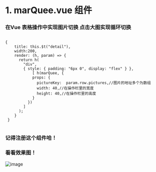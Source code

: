 # 1. marQuee.vue 组件  

### 在Vue 表格操作中实现图片切换 点击大图实现循环切换

```  

{
 	title: this.$t("detail"),
  	width:200,
    render: (h, param) => {
      return h(
        "div",
        { style: { padding: "6px 0", display: "flex" } }, 
        	[ h(marQuee, {
            props: {
              pictureKey:  param.row.pictures,//图片的地址多个为数组
              width: 40,//在操作栏里的宽度
              height: 40,//在操作栏里的高度
            }
          })
        ]
      );
    }
 }
 
 ```

### 记得注册这个组件哈！
### 看看效果图！
![image](http://github.com/yannanna0920/Vue_Component/tree/master/images/picture.gif)
